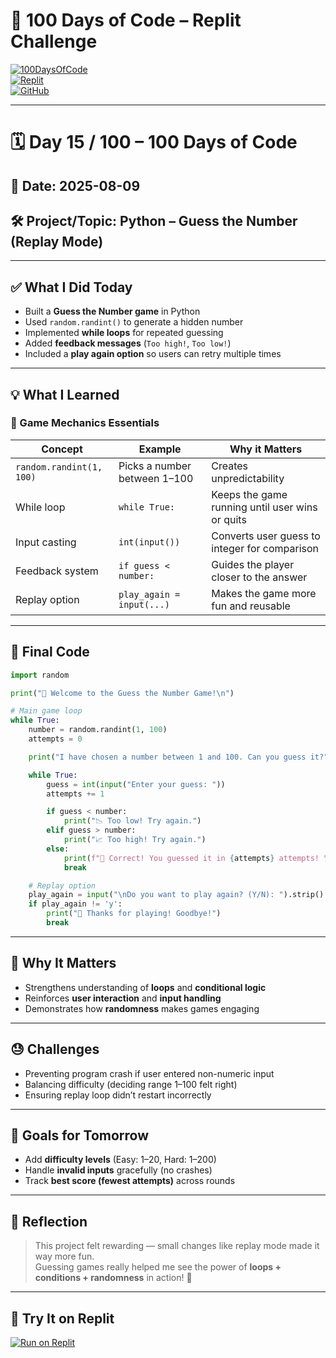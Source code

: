 # 🧠 100 Days of Code – Replit Challenge

[![100DaysOfCode](https://img.shields.io/badge/-100DaysOfCode-black?style=flat-square&logo=python&logoColor=white)](https://www.100daysofcode.com/)  
[![Replit](https://img.shields.io/badge/-Replit-667881?style=flat-square&logo=replit&logoColor=white)](https://replit.com/@p_r_u_t_h_v_i_0_9)  
[![GitHub](https://img.shields.io/badge/-GitHub-181717?style=flat-square&logo=github&logoColor=white)](https://github.com/pruthvi099)  

---

# 🗓️ Day 15 / 100 – 100 Days of Code

## 📅 Date: 2025-08-09  
## 🛠️ Project/Topic: Python – Guess the Number (Replay Mode)

---

## ✅ What I Did Today

- Built a **Guess the Number game** in Python  
- Used `random.randint()` to generate a hidden number  
- Implemented **while loops** for repeated guessing  
- Added **feedback messages** (`Too high!`, `Too low!`)  
- Included a **play again option** so users can retry multiple times  

---

## 💡 What I Learned

### 🔢 Game Mechanics Essentials  
| Concept | Example | Why it Matters |
|---------|---------|----------------|
| `random.randint(1, 100)` | Picks a number between 1–100 | Creates unpredictability |
| While loop | `while True:` | Keeps the game running until user wins or quits |
| Input casting | `int(input())` | Converts user guess to integer for comparison |
| Feedback system | `if guess < number:` | Guides the player closer to the answer |
| Replay option | `play_again = input(...)` | Makes the game more fun and reusable |

---

## 🔧 Final Code

```python
import random

print("🎯 Welcome to the Guess the Number Game!\n")

# Main game loop
while True:
    number = random.randint(1, 100)
    attempts = 0

    print("I have chosen a number between 1 and 100. Can you guess it?")

    while True:
        guess = int(input("Enter your guess: "))
        attempts += 1

        if guess < number:
            print("📉 Too low! Try again.")
        elif guess > number:
            print("📈 Too high! Try again.")
        else:
            print(f"🎉 Correct! You guessed it in {attempts} attempts! 🏆")
            break

    # Replay option
    play_again = input("\nDo you want to play again? (Y/N): ").strip().lower()
    if play_again != 'y':
        print("👋 Thanks for playing! Goodbye!")
        break
```

---

## 🤔 Why It Matters

- Strengthens understanding of **loops** and **conditional logic**  
- Reinforces **user interaction** and **input handling**  
- Demonstrates how **randomness** makes games engaging  

---

## 😓 Challenges

- Preventing program crash if user entered non-numeric input  
- Balancing difficulty (deciding range 1–100 felt right)  
- Ensuring replay loop didn’t restart incorrectly  

---

## 🎯 Goals for Tomorrow

- Add **difficulty levels** (Easy: 1–20, Hard: 1–200)  
- Handle **invalid inputs** gracefully (no crashes)  
- Track **best score (fewest attempts)** across rounds  

---

## 💬 Reflection

> This project felt rewarding — small changes like replay mode made it way more fun.  
> Guessing games really helped me see the power of **loops + conditions + randomness** in action! 🎲  

---

## 🧪 Try It on Replit

[![Run on Replit](https://replit.com/badge/github/pruthvi099/100DaysOfCode-Replit)](https://replit.com/@p_r_u_t_h_v_i_0_9)  
